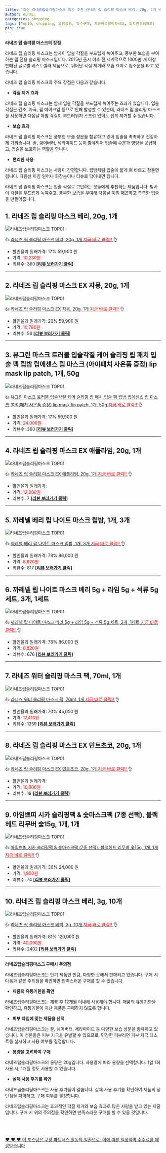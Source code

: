 ```yaml
---
title: "최신 라네즈립슬리핑마스크 특가 추천 라네즈 립 슬리핑 마스크 베리, 20g, 1개 비교 장점"
author: eunmi.
categories: shopping
tags: [Top10, shopping, 유행상품, 필수구매, 지금바로클릭하세요, 놓치면후회해요]
pin: true
---
```

**라네즈 립 슬리핑 마스크의 장점**

라네즈 립 슬리핑 마스크는 밤사이 입술 각질을 부드럽게 녹여주고, 풍부한 보습을 부여하는 립 전용 슬리핑 마스크입니다. 2015년 출시 이후 전 세계적으로 1000만 개 이상 판매된 글로벌 베스트셀러 제품으로, 뛰어난 각질 제거와 보습 효과로 입소문을 타고 있습니다.

라네즈 립 슬리핑 마스크의 주요 장점은 다음과 같습니다.

* **각질 제거 효과**

라네즈 립 슬리핑 마스크는 밤새 입술 각질을 부드럽게 녹여주는 효과가 있습니다. 입술 각질은 건조, 자극, 립 메이크업 등으로 인해 발생할 수 있는데, 라네즈 립 슬리핑 마스크를 사용하면 다음날 아침 각질이 부드러워져 스크럽 없이도 쉽게 제거할 수 있습니다.

* **보습 효과**

라네즈 립 슬리핑 마스크는 풍부한 보습 성분을 함유하고 있어 입술을 촉촉하고 건강하게 가꿔줍니다. 꿀, 쉐어버터, 세라마이드 등이 함유되어 입술에 수분과 영양을 공급하고, 입술을 보호하는 역할을 합니다.

* **편리한 사용**

라네즈 립 슬리핑 마스크는 사용이 간편합니다. 립밤처럼 입술에 얇게 펴 바르고 잠들면 됩니다. 다음날 아침 일어나 화장솜이나 티슈로 닦아내면 됩니다.

라네즈 립 슬리핑 마스크는 입술 각질로 고민하는 분들에게 추천하는 제품입니다. 밤사이 각질을 부드럽게 녹여주고, 풍부한 보습을 부여해 다음날 아침 매끈하고 촉촉한 입술을 만들어줍니다.

   

## 1. 라네즈 립 슬리핑 마스크 베리, 20g, 1개

![라네즈립슬리핑마스크 TOP01](https://thumbnail8.coupangcdn.com/thumbnails/remote/230x230ex/image/retail/images/4362184889450893-195f8aba-5a49-4374-80f4-9841d3be3ab4.jpg)


👍 [라네즈 립 슬리핑 마스크 베리, 20g, 1개 <font color=red> 지금 바로 클릭!! </font> ](https://link.coupang.com/re/AFFSDP?lptag=AF3617701&subid=GithubCoopas&pageKey=5562162664&traceid=V0-153&itemId=8825451468&vendorItemId=76045793502) 👌 


- 할인율과 원래가격: 17%  59,900   원
- 가격: <span style='color:red'>10,230원</span>
- 리뷰수: 360  [**[리뷰 보러가기 클릭]**](https://link.coupang.com/re/AFFSDP?lptag=AF3617701&subid=GithubCoopas&pageKey=5562162664&traceid=V0-153&itemId=8825451468&vendorItemId=76045793502)

---


   

## 2. 라네즈 립 슬리핑 마스크 EX 자몽, 20g, 1개

![라네즈립슬리핑마스크 TOP01](https://thumbnail10.coupangcdn.com/thumbnails/remote/230x230ex/image/retail/images/1478072308410-af13dcfc-07b8-4b31-8afc-7cc285213c44.jpg)


👍 [라네즈 립 슬리핑 마스크 EX 자몽, 20g, 1개 <font color=red> 지금 바로 클릭!! </font> ](https://link.coupang.com/re/AFFSDP?lptag=AF3617701&subid=GithubCoopas&pageKey=5562162465&traceid=V0-153&itemId=8825450644&vendorItemId=76045793946) 👌 


- 할인율과 원래가격: 20%  59,900   원
- 가격: <span style='color:red'>10,780원</span>
- 리뷰수: 56  [**[리뷰 보러가기 클릭]**](https://link.coupang.com/re/AFFSDP?lptag=AF3617701&subid=GithubCoopas&pageKey=5562162465&traceid=V0-153&itemId=8825450644&vendorItemId=76045793946)

---


   

## 3. 뷰그린 마스크 트러블 입술각질 케어 슬리핑 립 패치 입술 팩 립밤 립에센스 립 마스크 (아이패치 사은품 증정) lip mask lip patch, 1개, 50g

![라네즈립슬리핑마스크 TOP01](https://thumbnail9.coupangcdn.com/thumbnails/remote/230x230ex/image/vendor_inventory/55ad/b3c5cc7ce5a97d8c85678baf7df4b5584f0437817a8d8c6b48138373402a.png)


👍 [뷰그린 마스크 트러블 입술각질 케어 슬리핑 립 패치 입술 팩 립밤 립에센스 립 마스크 (아이패치 사은품 증정) lip mask lip patch, 1개, 50g <font color=red> 지금 바로 클릭!! </font> ](https://link.coupang.com/re/AFFSDP?lptag=AF3617701&subid=GithubCoopas&pageKey=6237814349&traceid=V0-153&itemId=12572834895&vendorItemId=79840989190) 👌 


- 할인율과 원래가격: 17%  59,900   원
- 가격: <span style='color:red'>24,000원</span>
- 리뷰수: 360  [**[리뷰 보러가기 클릭]**](https://link.coupang.com/re/AFFSDP?lptag=AF3617701&subid=GithubCoopas&pageKey=6237814349&traceid=V0-153&itemId=12572834895&vendorItemId=79840989190)

---


   

## 4. 라네즈 립 슬리핑 마스크 EX 애플라임, 20g, 1개

![라네즈립슬리핑마스크 TOP01](https://thumbnail7.coupangcdn.com/thumbnails/remote/230x230ex/image/retail/images/1630373625885-de62f6a9-412b-44fb-b3f4-b6425fe38728.jpg)


👍 [라네즈 립 슬리핑 마스크 EX 애플라임, 20g, 1개 <font color=red> 지금 바로 클릭!! </font> ](https://link.coupang.com/re/AFFSDP?lptag=AF3617701&subid=GithubCoopas&pageKey=5562162577&traceid=V0-153&itemId=8825451057&vendorItemId=76045793360) 👌 


- 할인율과 원래가격: 
- 가격: <span style='color:red'>12,000원</span>
- 리뷰수: 7  [**[리뷰 보러가기 클릭]**](https://link.coupang.com/re/AFFSDP?lptag=AF3617701&subid=GithubCoopas&pageKey=5562162577&traceid=V0-153&itemId=8825451057&vendorItemId=76045793360)

---


   

## 5. 까레넬 베리 립 나이트 마스크 립밤, 1개, 3개

![라네즈립슬리핑마스크 TOP01](https://thumbnail6.coupangcdn.com/thumbnails/remote/230x230ex/image/retail/images/5458729539242234-e23c69ed-1027-4679-9ba2-7d18c4d7f712.jpg)


👍 [까레넬 베리 립 나이트 마스크 립밤, 1개, 3개 <font color=red> 지금 바로 클릭!! </font> ](https://link.coupang.com/re/AFFSDP?lptag=AF3617701&subid=GithubCoopas&pageKey=47948734&traceid=V0-153&itemId=169814892&vendorItemId=3404670646) 👌 


- 할인율과 원래가격: 78%  86,000   원
- 가격: <span style='color:red'>8,820원</span>
- 리뷰수: 817  [**[리뷰 보러가기 클릭]**](https://link.coupang.com/re/AFFSDP?lptag=AF3617701&subid=GithubCoopas&pageKey=47948734&traceid=V0-153&itemId=169814892&vendorItemId=3404670646)

---


   

## 6. 까레넬 립 나이트 마스크 베리 5g + 라임 5g + 석류 5g 세트, 3개, 1세트

![라네즈립슬리핑마스크 TOP01](https://thumbnail7.coupangcdn.com/thumbnails/remote/230x230ex/image/retail/images/11362880431524587-641a5e28-d67b-41bd-b408-158d430e8dbb.jpg)


👍 [까레넬 립 나이트 마스크 베리 5g + 라임 5g + 석류 5g 세트, 3개, 1세트 <font color=red> 지금 바로 클릭!! </font> ](https://link.coupang.com/re/AFFSDP?lptag=AF3617701&subid=GithubCoopas&pageKey=6139093581&traceid=V0-153&itemId=11761780196&vendorItemId=79035594292) 👌 


- 할인율과 원래가격: 78%  86,000   원
- 가격: <span style='color:red'>8,820원</span>
- 리뷰수: 676  [**[리뷰 보러가기 클릭]**](https://link.coupang.com/re/AFFSDP?lptag=AF3617701&subid=GithubCoopas&pageKey=6139093581&traceid=V0-153&itemId=11761780196&vendorItemId=79035594292)

---


   

## 7. 라네즈 워터 슬리핑 마스크 팩, 70ml, 1개

![라네즈립슬리핑마스크 TOP01](https://thumbnail10.coupangcdn.com/thumbnails/remote/230x230ex/image/retail/images/2023/05/02/16/0/8543a2f6-84aa-4016-8b89-c64f839d205c.jpg)


👍 [라네즈 워터 슬리핑 마스크 팩, 70ml, 1개 <font color=red> 지금 바로 클릭!! </font> ](https://link.coupang.com/re/AFFSDP?lptag=AF3617701&subid=GithubCoopas&pageKey=7308383403&traceid=V0-153&itemId=18717635128&vendorItemId=85850580433) 👌 


- 할인율과 원래가격: 70%  45,000   원
- 가격: <span style='color:red'>17,410원</span>
- 리뷰수: 1359  [**[리뷰 보러가기 클릭]**](https://link.coupang.com/re/AFFSDP?lptag=AF3617701&subid=GithubCoopas&pageKey=7308383403&traceid=V0-153&itemId=18717635128&vendorItemId=85850580433)

---


   

## 8. 라네즈 립 슬리핑 마스크 EX 민트초코, 20g, 1개

![라네즈립슬리핑마스크 TOP01](https://thumbnail8.coupangcdn.com/thumbnails/remote/230x230ex/image/retail/images/1960551203811-f9b070c3-4e3a-49fa-b17c-7f91c1de2a09.png)


👍 [라네즈 립 슬리핑 마스크 EX 민트초코, 20g, 1개 <font color=red> 지금 바로 클릭!! </font> ](https://link.coupang.com/re/AFFSDP?lptag=AF3617701&subid=GithubCoopas&pageKey=5562162671&traceid=V0-153&itemId=8825451512&vendorItemId=76045792221) 👌 


- 할인율과 원래가격: 
- 가격: <span style='color:red'>10,800원</span>
- 리뷰수: 19  [**[리뷰 보러가기 클릭]**](https://link.coupang.com/re/AFFSDP?lptag=AF3617701&subid=GithubCoopas&pageKey=5562162671&traceid=V0-153&itemId=8825451512&vendorItemId=76045792221)

---


   

## 9. 아임쁘띠 시카 슬리핑팩 & 숯마스크팩 (7종 선택), 블랙헤드 리무버 숯15g, 1개, 1개

![라네즈립슬리핑마스크 TOP01](https://thumbnail10.coupangcdn.com/thumbnails/remote/230x230ex/image/vendor_inventory/a7f7/2d33bffe94982dd3a6e6b02ddb7726bf281cb4ac7f9107a4ffe5e9a1259a.JPG)


👍 [아임쁘띠 시카 슬리핑팩 & 숯마스크팩 (7종 선택), 블랙헤드 리무버 숯15g, 1개, 1개 <font color=red> 지금 바로 클릭!! </font> ](https://link.coupang.com/re/AFFSDP?lptag=AF3617701&subid=GithubCoopas&pageKey=7474124686&traceid=V0-153&itemId=19508453329&vendorItemId=86617373947) 👌 


- 할인율과 원래가격: 36%  24,000   원
- 가격: <span style='color:red'>1,900원</span>
- 리뷰수: 74  [**[리뷰 보러가기 클릭]**](https://link.coupang.com/re/AFFSDP?lptag=AF3617701&subid=GithubCoopas&pageKey=7474124686&traceid=V0-153&itemId=19508453329&vendorItemId=86617373947)

---


   

## 10. 라네즈 립 슬리핑 마스크 베리, 3g, 10개

![라네즈립슬리핑마스크 TOP01](https://thumbnail8.coupangcdn.com/thumbnails/remote/230x230ex/image/vendor_inventory/0008/54ca2c1240f368c7726ca9cd233e86916b43375fd15474d93d229e8fac20.jpg)


👍 [라네즈 립 슬리핑 마스크 베리, 3g, 10개 <font color=red> 지금 바로 클릭!! </font> ](https://link.coupang.com/re/AFFSDP?lptag=AF3617701&subid=GithubCoopas&pageKey=5562162664&traceid=V0-153&itemId=20393664930&vendorItemId=87476334001) 👌 


- 할인율과 원래가격: 81%  120,000   원
- 가격: <span style='color:red'>40,090원</span>
- 리뷰수: 2402  [**[리뷰 보러가기 클릭]**](https://link.coupang.com/re/AFFSDP?lptag=AF3617701&subid=GithubCoopas&pageKey=5562162664&traceid=V0-153&itemId=20393664930&vendorItemId=87476334001)

---
**라네즈립슬리핑마스크 구매시 주의점**

라네즈립슬리핑마스크는 인기 제품인 만큼, 다양한 곳에서 판매되고 있습니다. 구매 시 다음과 같은 주의점을 확인하면 만족스러운 구매를 할 수 있습니다.

* **제품의 유통기한을 확인**

라네즈립슬리핑마스크는 개봉 후 12개월 이내에 사용해야 합니다. 제품의 유통기한을 확인하고, 유통기한이 지난 제품은 구매하지 않도록 합니다.

* **피부 타입에 맞는 제품을 선택**

라네즈립슬리핑마스크는 꿀, 쉐어버터, 세라마이드 등 다양한 보습 성분을 함유하고 있습니다. 이 성분들은 피부 자극을 유발할 수 있으므로, 민감한 피부라면 피부 자극 테스트를 실시하고 사용 여부를 결정합니다.

* **용량을 고려하여 구매**

라네즈립슬리핑마스크의 용량은 20g입니다. 사용량에 따라 용량을 선택합니다. 1일 1회 사용 시, 1개월 정도 사용할 수 있습니다.

* **실제 사용 후기를 확인**

라네즈립슬리핑마스크는 사용 후기들이 많습니다. 실제 사용 후기를 확인하여 제품의 장단점을 파악하고, 구매 여부를 결정합니다.

라네즈립슬리핑마스크는 효과적인 각질 제거와 보습 효과로 많은 사랑을 받고 있는 제품입니다. 구매 시 위의 주의점을 확인하면 만족스러운 구매를 할 수 있을 것입니다.<br><br><br><br><br> [ ❤ ❤ ❤ 이 포스팅은 쿠팡 파트너스 활동의 일환으로, 이에 따른 일정액의 수수료를 제공받습니다](https://link.coupang.com/a/bcEFyh)